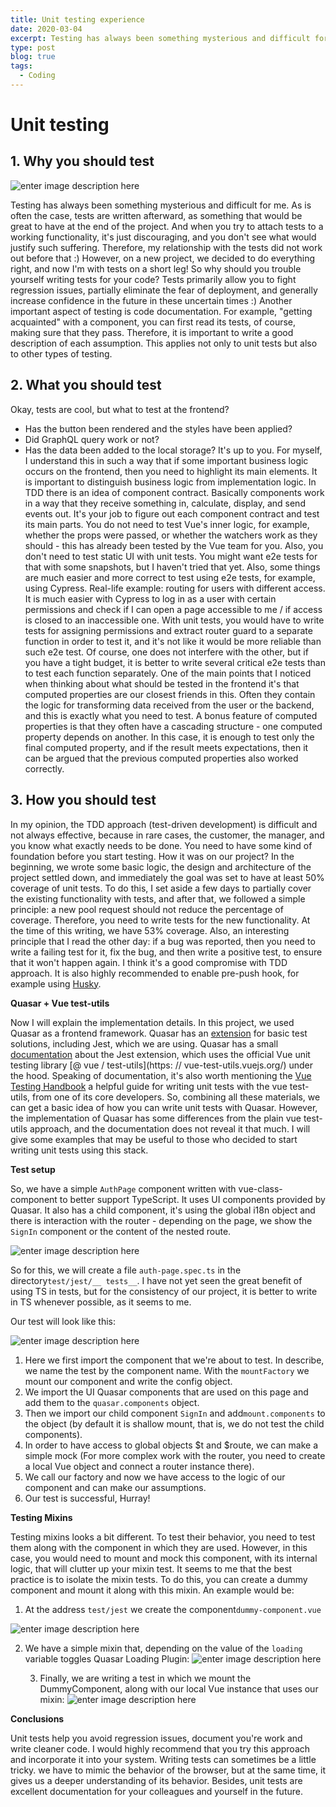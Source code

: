 ```yaml
---
title: Unit testing experience
date: 2020-03-04
excerpt: Testing has always been something mysterious and difficult for me. As is often the case, tests are written afterward, as something that would be great to have at the end of the project...
type: post
blog: true
tags:
  - Coding
---
```


# Unit testing

## 1. Why you should test

![enter image description here](http://www.everydayunittesting.com/wp-content/uploads/2016/03/106y5w1.jpg)

Testing has always been something mysterious and difficult for me. As is often the case, tests are written afterward, as something that would be great to have at the end of the project. And when you try to attach tests to a working functionality, it's just discouraging, and you don't see what would justify such suffering. Therefore, my relationship with the tests did not work out before that :) However, on a new project, we decided to do everything right, and now I'm with tests on a short leg!
So why should you trouble yourself writing tests for your code?
Tests primarily allow you to fight regression issues, partially eliminate the fear of deployment, and generally increase confidence in the future in these uncertain times :)
Another important aspect of testing is code documentation. For example, "getting acquainted" with a component, you can first read its tests, of course, making sure that they pass. Therefore, it is important to write a good description of each assumption. This applies not only to unit tests but also to other types of testing.

## 2. What you should test

Okay, tests are cool, but what to test at the frontend?

- Has the button been rendered and the styles have been applied?
- Did GraphQL query work or not?
- Has the data been added to the local storage?
  It's up to you. For myself, I understand this in such a way that if some important business logic occurs on the frontend, then you need to highlight its main elements. It is important to distinguish business logic from implementation logic. In TDD there is an idea of component contract. Basically components work in a way that they receive something in, calculate, display, and send events out. It's your job to figure out each component contract and test its main parts.
  You do not need to test Vue's inner logic, for example, whether the props were passed, or whether the watchers work as they should - this has already been tested by the Vue team for you.
  Also, you don't need to test static UI with unit tests. You might want e2e tests for that with some snapshots, but I haven't tried that yet.
  Also, some things are much easier and more correct to test using e2e tests, for example, using Cypress. Real-life example: routing for users with different access. It is much easier with Cypress to log in as a user with certain permissions and check if I can open a page accessible to me / if access is closed to an inaccessible one. With unit tests, you would have to write tests for assigning permissions and extract router guard to a separate function in order to test it, and it's not like it would be more reliable than such e2e test. Of course, one does not interfere with the other, but if you have a tight budget, it is better to write several critical e2e tests than to test each function separately.
  One of the main points that I noticed when thinking about what should be tested in the frontend it's that computed properties are our closest friends in this. Often they contain the logic for transforming data received from the user or the backend, and this is exactly what you need to test. A bonus feature of computed properties is that they often have a cascading structure - one computed property depends on another. In this case, it is enough to test only the final computed property, and if the result meets expectations, then it can be argued that the previous computed properties also worked correctly.

## 3. How you should test

In my opinion, the TDD approach (test-driven development) is difficult and not always effective, because in rare cases, the customer, the manager, and you know what exactly needs to be done. You need to have some kind of foundation before you start testing.
How it was on our project? In the beginning, we wrote some basic logic, the design and architecture of the project settled down, and immediately the goal was set to have at least 50% coverage of unit tests. To do this, I set aside a few days to partially cover the existing functionality with tests, and after that, we followed a simple principle: a new pool request should not reduce the percentage of coverage. Therefore, you need to write tests for the new functionality. At the time of this writing, we have 53% coverage.
Also, an interesting principle that I read the other day: if a bug was reported, then you need to write a failing test for it, fix the bug, and then write a positive test, to ensure that it won't happen again. I think it's a good compromise with TDD approach.
It is also highly recommended to enable pre-push hook, for example using [Husky](https://www.npmjs.com/package/husky).

**Quasar + Vue test-utils**

Now I will explain the implementation details. In this project, we used Quasar as a frontend framework. Quasar has an [extension](https://testing.quasar.dev/) for basic test solutions, including Jest, which we are using. Quasar has a small [documentation](https://testing.quasar.dev/packages/unit-jest/) about the Jest extension, which uses the official Vue unit testing library [@ vue / test-utils](https: // vue-test-utils.vuejs.org/) under the hood. Speaking of documentation, it's also worth mentioning the [Vue Testing Handbook](https://lmiller1990.github.io/vue-testing-handbook/) a helpful guide for writing unit tests with the vue test-utils, from one of its core developers.
So, combining all these materials, we can get a basic idea of how you can write unit tests with Quasar. However, the implementation of Quasar has some differences from the plain vue test-utils approach, and the documentation does not reveal it that much. I will give some examples that may be useful to those who decided to start writing unit tests using this stack.

**Test setup**

So, we have a simple `AuthPage` component written with vue-class-component to better support TypeScript. It uses UI components provided by Quasar. It also has a child component, it's using the global i18n object and there is interaction with the router - depending on the page, we show the `SignIn` component or the content of the nested route.

![enter image description here](https://i.ibb.co/ZHjfXpc/carbon.png)

So for this, we will create a file `auth-page.spec.ts` in the directory`test/jest/__ tests__`. I have not yet seen the great benefit of using TS in tests, but for the consistency of our project, it is better to write in TS whenever possible, as it seems to me.

Our test will look like this:

![enter image description here](https://i.ibb.co/tPMs1sV/carbon-5.png)

1. Here we first import the component that we're about to test. In describe, we name the test by the component name. With the `mountFactory` we mount our component and write the config object.
2. We import the UI Quasar components that are used on this page and add them to the `quasar.components` object.
3. Then we import our child component `SignIn` and add`mount.components` to the object (by default it is shallow mount, that is, we do not test the child components).
4. In order to have access to global objects $t and $route, we can make a simple mock (For more complex work with the router, you need to create a local Vue object and connect a router instance there).
5. We call our factory and now we have access to the logic of our component and can make our assumptions.
6. Our test is successful, Hurray!

**Testing Mixins**

Testing mixins looks a bit different. To test their behavior, you need to test them along with the component in which they are used. However, in this case, you would need to mount and mock this component, with its internal logic, that will clutter up your mixin test. It seems to me that the best practice is to isolate the mixin tests. To do this, you can create a dummy component and mount it along with this mixin. An example would be:

1. At the address `test/jest` we create the component`dummy-component.vue`

![enter image description here](https://i.ibb.co/tJNRrTW/carbon-7.png)

2. We have a simple mixin that, depending on the value of the `loading` variable toggles Quasar Loading Plugin:
   ![enter image description here](https://i.ibb.co/4mKzfD1/carbon-8.png)

   3. Finally, we are writing a test in which we mount the DummyComponent, along with our local Vue instance that uses our mixin:
      ![enter image description here](https://i.ibb.co/61W4Cyc/carbon-10.png)

**Conclusions**

Unit tests help you avoid regression issues, document you're work and write cleaner code. I would highly recommend that you try this approach and incorporate it into your system. Writing tests can sometimes be a little tricky. we have to mimic the behavior of the browser, but at the same time, it gives us a deeper understanding of its behavior. Besides, unit tests are excellent documentation for your colleagues and yourself in the future.
